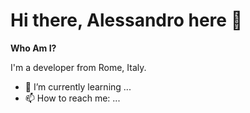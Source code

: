 # Hi there, Alessandro here 👋

**Who Am I?**

I'm a developer from Rome, Italy.




- 🌱 I’m currently learning ...
- 📫 How to reach me: ...
